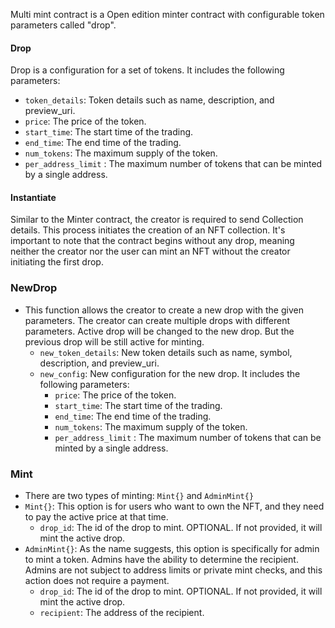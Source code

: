 Multi mint contract is a Open edition minter contract with configurable token parameters called "drop".

#### Drop

Drop is a configuration for a set of tokens. It includes the following parameters:

- `token_details`: Token details such as name, description, and preview_uri.
- `price`: The price of the token.
- `start_time`: The start time of the trading.
- `end_time`: The end time of the trading.
- `num_tokens`: The maximum supply of the token.
- `per_address_limit` : The maximum number of tokens that can be minted by a single address.

#### Instantiate

Similar to the Minter contract, the creator is required to send Collection details. This process initiates the creation of an NFT collection. It's important to note that the contract begins without any drop, meaning neither the creator nor the user can mint an NFT without the creator initiating the first drop.

### NewDrop

- This function allows the creator to create a new drop with the given parameters. The creator can create multiple drops with different parameters. Active drop will be changed to the new drop. But the previous drop will be still active for minting.
    - `new_token_details`: New token details such as name, symbol, description, and preview_uri.
    - `new_config`: New configuration for the new drop. It includes the following parameters:
        - `price`: The price of the token.
        - `start_time`: The start time of the trading.
        - `end_time`: The end time of the trading.
        - `num_tokens`: The maximum supply of the token.
        - `per_address_limit` : The maximum number of tokens that can be minted by a single address.

### Mint

- There are two types of minting: `Mint{}` and `AdminMint{}`
- `Mint{}`: This option is for users who want to own the NFT, and they need to pay the active price at that time.
    - `drop_id`: The id of the drop to mint. OPTIONAL. If not provided, it will mint the active drop.
- `AdminMint{}`: As the name suggests, this option is specifically for admin to mint a token. Admins have the ability to determine the recipient. Admins are not subject to address limits or private mint checks, and this action does not require a payment.
    - `drop_id`: The id of the drop to mint. OPTIONAL. If not provided, it will mint the active drop.
    - `recipient`: The address of the recipient.
